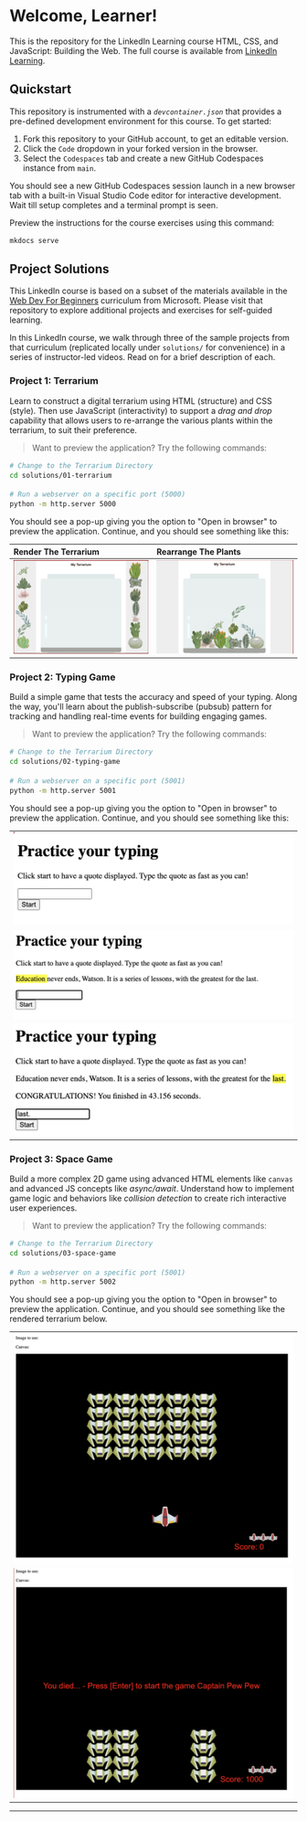 # Welcome, Learner!

This is the repository for the LinkedIn Learning course HTML, CSS, and JavaScript: Building the Web. The full course is available from [LinkedIn Learning][lil-course-url].

## Quickstart

This repository is instrumented with a _`devcontainer.json`_ that provides a pre-defined development environment for this course. To get started:

1. Fork this repository to your GitHub account, to get an editable version.
1. Click the `Code` dropdown in your forked version in the browser.
1. Select the `Codespaces` tab and create a new GitHub Codespaces instance from `main`.

You should see a new GitHub Codespaces session launch in a new browser tab with a built-in Visual Studio Code editor for interactive development. Wait till setup completes and a terminal prompt is seen.

Preview the instructions for the course exercises using this command:

```bash
mkdocs serve
```

## Project Solutions

This LinkedIn course is based on a subset of the materials available in the [Web Dev For Beginners](https://github.com/microsoft/web-dev-for-beginners) curriculum from Microsoft. Please visit that repository to explore additional projects and exercises for self-guided learning.

In this LinkedIn course, we walk through three of the sample projects from that curriculum (replicated locally under `solutions/` for convenience) in a series of instructor-led videos. Read on for a brief description of each.

### Project 1: Terrarium

Learn to construct a digital terrarium using HTML (structure) and CSS (style). Then use JavaScript (interactivity) to support a _drag and drop_ capability that allows users to re-arrange the various plants within the terrarium, to suit their preference.

> Want to preview the application? Try the following commands:

```bash
# Change to the Terrarium Directory
cd solutions/01-terrarium

# Run a webserver on a specific port (5000)
python -m http.server 5000
```

You should see a pop-up giving you the option to "Open in browser" to preview the application. Continue, and you should see something like this:

| Render The Terrarium                            | Rearrange The Plants                             |
| :---------------------------------------------- | :----------------------------------------------- |
| ![Render the Terrarium](./img/terrarium-01.png) | ![Rerrange The Elements](./img/terrarium-02.png) |

### Project 2: Typing Game

Build a simple game that tests the accuracy and speed of your typing. Along the way, you'll learn about the publish-subscribe (pubsub) pattern for tracking and handling real-time events for building engaging games.

> Want to preview the application? Try the following commands:

```bash
# Change to the Terrarium Directory
cd solutions/02-typing-game

# Run a webserver on a specific port (5001)
python -m http.server 5001
```

You should see a pop-up giving you the option to "Open in browser" to preview the application. Continue, and you should see something like this:

|                                     |
| :---------------------------------: |
| ![Get Started](./img/typing-01.png) |
| ![Keep Going](./img/typing-02.png)  |
|  ![All Done](./img/typing-03.png)   |

### Project 3: Space Game

Build a more complex 2D game using advanced HTML elements like `canvas` and advanced JS concepts like _async/await_. Understand how to implement game logic and behaviors like _collision detection_ to create rich interactive user experiences.

> Want to preview the application? Try the following commands:

```bash
# Change to the Terrarium Directory
cd solutions/03-space-game

# Run a webserver on a specific port (5001)
python -m http.server 5002
```

You should see a pop-up giving you the option to "Open in browser" to preview the application. Continue, and you should see something like the rendered terrarium below.

|                                         |
| :-------------------------------------: |
| ![Get Started](./img/space-game-01.png) |
|  ![Game Over](./img/space-game-02.png)  |

---

[0]: # "Replace these placeholder URLs with actual course URLs"
[lil-course-url]: https://www.linkedin.com/learning/
[lil-thumbnail-url]: http://
